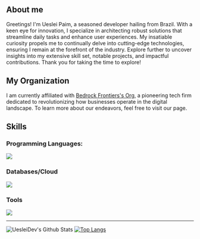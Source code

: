 <!-- Thanks for reading! -->

## About me

Greetings! I'm Ueslei Paim, a seasoned developer hailing from Brazil. With a keen eye for innovation, I specialize in architecting robust solutions that streamline daily tasks and enhance user experiences. My insatiable curiosity propels me to continually delve into cutting-edge technologies, ensuring I remain at the forefront of the industry. Explore further to uncover insights into my extensive skill set, notable projects, and impactful contributions. Thank you for taking the time to explore!

## My Organization

I am currently affiliated with [Bedrock Frontiers's Org](https://github.com/BedrockFrontiers), a pioneering tech firm dedicated to revolutionizing how businesses operate in the digital landscape. To learn more about our endeavors, feel free to visit our page.

## Skills

### Programming Languages:

<p>
  <a href="https://skillicons.dev">
    <img src="https://skillicons.dev/icons?i=c,javascript,python,bash,haxe&perline=3&theme=light" />
  </a>
</p>

### Databases/Cloud

<p>
  <a href="https://skillicons.dev">
    <img src="https://skillicons.dev/icons?i=supabase,firebase,mysql&perline=3&theme=light" />
  </a>
</p>

### Tools

<p>
  <a href="https://skillicons.dev">
    <img src="https://skillicons.dev/icons?i=react,nextjs,express,flask,tailwindcss&perline=3&theme=light" />
  </a>
</p>

---

![UesleiDev's Github Stats](https://github-readme-stats.vercel.app/api?username=uesleibros&show_icons=true&show_owner=true)
[![Top Langs](https://github-readme-stats.vercel.app/api/top-langs/?username=uesleibros&layout=compact)](https://github.com/anuraghazra/github-readme-stats)
